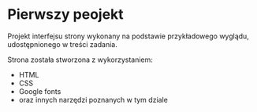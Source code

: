# Pierwszy peojekt

Projekt interfejsu strony wykonany na podstawie przykładowego wyglądu, udostępnionego w treści zadania.

Strona została stworzona z wykorzystaniem:

* HTML
* CSS
* Google fonts
* oraz innych narzędzi poznanych w tym dziale
